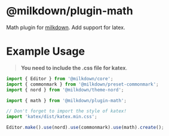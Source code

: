 # @milkdown/plugin-math

Math plugin for [milkdown](https://saul-mirone.github.io/milkdown/).
Add support for latex.

# Example Usage

> **You need to include the .css file for katex**.

```typescript
import { Editor } from '@milkdown/core';
import { commonmark } from '@milkdown/preset-commonmark';
import { nord } from '@milkdown/theme-nord';

import { math } from '@milkdown/plugin-math';

// Don't forget to import the style of katex!
import 'katex/dist/katex.min.css';

Editor.make().use(nord).use(commonmark).use(math).create();
```
